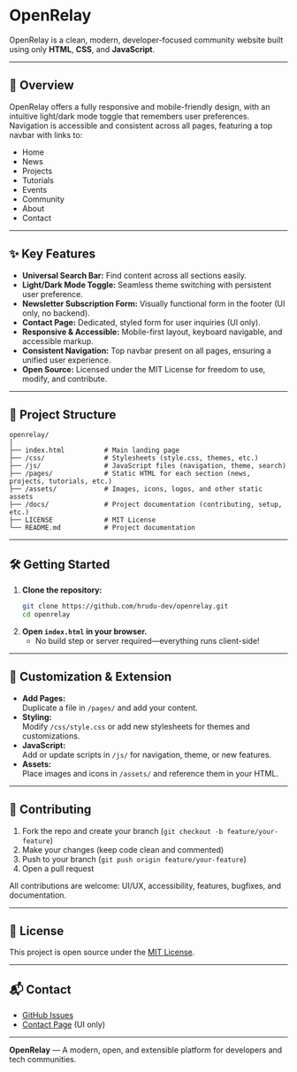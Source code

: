 # OpenRelay

OpenRelay is a clean, modern, developer-focused community website built using only **HTML**, **CSS**, and **JavaScript**.

---

## 🚀 Overview

OpenRelay offers a fully responsive and mobile-friendly design, with an intuitive light/dark mode toggle that remembers user preferences. Navigation is accessible and consistent across all pages, featuring a top navbar with links to:
- Home
- News
- Projects
- Tutorials
- Events
- Community
- About
- Contact

---

## ✨ Key Features

- **Universal Search Bar:** Find content across all sections easily.
- **Light/Dark Mode Toggle:** Seamless theme switching with persistent user preference.
- **Newsletter Subscription Form:** Visually functional form in the footer (UI only, no backend).
- **Contact Page:** Dedicated, styled form for user inquiries (UI only).
- **Responsive & Accessible:** Mobile-first layout, keyboard navigable, and accessible markup.
- **Consistent Navigation:** Top navbar present on all pages, ensuring a unified user experience.
- **Open Source:** Licensed under the MIT License for freedom to use, modify, and contribute.

---

## 📁 Project Structure

```
openrelay/
│
├── index.html          # Main landing page
├── /css/               # Stylesheets (style.css, themes, etc.)
├── /js/                # JavaScript files (navigation, theme, search)
├── /pages/             # Static HTML for each section (news, projects, tutorials, etc.)
├── /assets/            # Images, icons, logos, and other static assets
├── /docs/              # Project documentation (contributing, setup, etc.)
├── LICENSE             # MIT License
└── README.md           # Project documentation
```

---

## 🛠️ Getting Started

1. **Clone the repository:**
   ```sh
   git clone https://github.com/hrudu-dev/openrelay.git
   cd openrelay
   ```
2. **Open `index.html` in your browser.**
   - No build step or server required—everything runs client-side!

---

## 🧩 Customization & Extension

- **Add Pages:**  
  Duplicate a file in `/pages/` and add your content.
- **Styling:**  
  Modify `/css/style.css` or add new stylesheets for themes and customizations.
- **JavaScript:**  
  Add or update scripts in `/js/` for navigation, theme, or new features.
- **Assets:**  
  Place images and icons in `/assets/` and reference them in your HTML.

---

## 🤝 Contributing

1. Fork the repo and create your branch (`git checkout -b feature/your-feature`)
2. Make your changes (keep code clean and commented)
3. Push to your branch (`git push origin feature/your-feature`)
4. Open a pull request

All contributions are welcome: UI/UX, accessibility, features, bugfixes, and documentation.

---

## 📄 License

This project is open source under the [MIT License](LICENSE).

---

## 📬 Contact

- [GitHub Issues](https://github.com/hrudu-dev/openrelay/issues)
- [Contact Page](pages/contact.html) (UI only)

---

**OpenRelay** — A modern, open, and extensible platform for developers and tech communities.